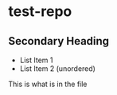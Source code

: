 # test-repo
## Secondary Heading

* List Item 1
* List Item 2 (unordered)

This is what is in the file
